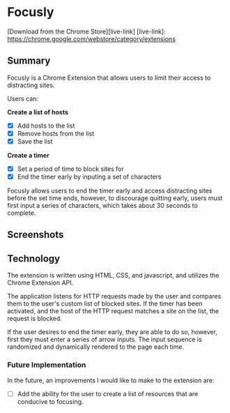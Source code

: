 # Focusly

[Download from the Chrome Store][live-link]
[live-link]: https://chrome.google.com/webstore/category/extensions

## Summary

Focusly is a Chrome Extension that allows users to limit their access to distracting sites.

Users can:

<b>Create a list of hosts</b>
- [x] Add hosts to the list
- [x] Remove hosts from the list
- [x] Save the list

<b>Create a timer</b>
- [x] Set a period of time to block sites for
- [x] End the timer early by inputing a set of characters

Focusly allows users to end the timer early and access distracting sites before the set time ends, however, to discourage quitting early, users must first input a series of characters, which takes about 30 seconds to complete.

## Screenshots



## Technology

The extension is written using HTML, CSS, and javascript, and utilizes the Chrome Extension API.

The application listens for HTTP requests made by the user and compares them to the user's custom list of blocked sites. If the timer has been activated, and the host of the HTTP request matches a site on the list, the request is blocked.

If the user desires to end the timer early, they are able to do so, however, first they must enter a series of arrow inputs. The input sequence is randomized and dynamically rendered to the page each time.

### Future Implementation

In the future, an improvements I would like to make to the extension are:

- [ ] Add the ability for the user to create a list of resources that are conducive to focusing.
